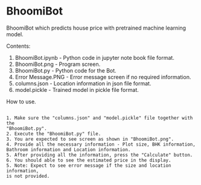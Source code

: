 # BhoomiBot
BhoomiBot which predicts house price with pretrained machine learning model.

Contents:

1. BhoomiBot.ipynb - Python code in jupyter note book file format.
2. BhoomiBot.png - Program screen.
3. BhoomiBot.py - Python code for the Bot.
4. Error Message.PNG - Error message screen if no required information.
5. columns.json - Location information in json file format.
6. model.pickle - Trained model in pickle file format.

How to use.
~~~~~~~~~~

1. Make sure the "columns.json" and "model.pickle" file together with the 
"BhoomiBot.py". 
2. Execute the "BhoomiBot.py" file. 
3. You are expected to see screen as shown in "BhoomiBot.png". 
4. Provide all the necessary information - Plot size, BHK information,
Bathroom information and Location information.
5. After providing all the information, press the "Calculate" button.
6. You should able to see the estimated price in the display.
5. Note: Expect to see error message if the size and location information,
is not provided.
